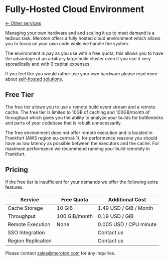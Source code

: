 # Fully-Hosted Cloud Environment

[← Other services](..)

Managing your own hardware and and scaling it up to meet demand is a tedious task. Meroton offers a fully hosted cloud environment which allows you to focus on your own code while we handle the system.

The environment is pay as you use with a free quota, this allows you to have the advantage of an arbitrary large build cluster even if you use it very sporadically and with 0 capital expenses.

If you feel like you would rather use your own hardware please read more about [self-hosted solutions](../self-hosted).

## Free Tier

The free tier allows you to use a remote build event stream and a remote cache. The free tier is limited to 10GB of caching and 100GB/month of throughput which gives you the ability to analyze your builds for bottlenecks and parts of your codebase that is rebuilt unnecessarily.

The free environment does not offer remote execution and is located in Frankfurt (AWS region eu-central-1), for performance reasons you should have as low latency as possible between the executors and the cache. For maximum performance we recommend running your build remotely in Frankfurt.

## Pricing

If the free tier is insufficient for your demands we offer the following extra features.

| Service            | Free Quota    | Additional Cost        |
| ------------------ | ------------- | ---------------------- |
| Cache Storage      | 10 GiB        | 1.49 USD / GiB / Month |
| Throughput         | 100 GiB/month | 0.19 USD / GiB         |
| Remote Execution   | None          | 0.005 USD / CPU minute |
| SSO Integration    |               | Contact us             |
| Region Replication |               | Contact us             |

Please contact sales@meroton.com for any inquiries.
